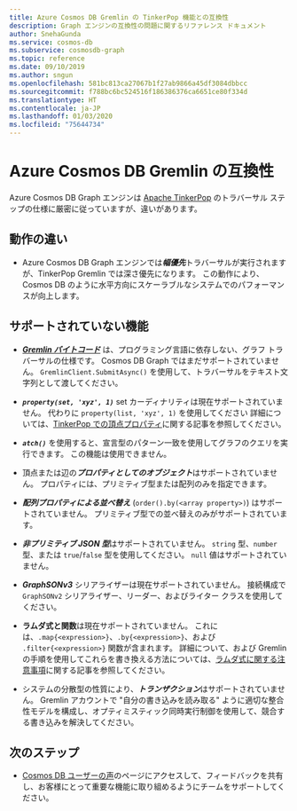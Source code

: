 ```yaml
---
title: Azure Cosmos DB Gremlin の TinkerPop 機能との互換性
description: Graph エンジンの互換性の問題に関するリファレンス ドキュメント
author: SnehaGunda
ms.service: cosmos-db
ms.subservice: cosmosdb-graph
ms.topic: reference
ms.date: 09/10/2019
ms.author: sngun
ms.openlocfilehash: 581bc813ca27067b1f27ab9866a45df3084dbbcc
ms.sourcegitcommit: f788bc6bc524516f186386376ca6651ce80f334d
ms.translationtype: HT
ms.contentlocale: ja-JP
ms.lasthandoff: 01/03/2020
ms.locfileid: "75644734"
---
```

# <a name="azure-cosmos-db-gremlin-compatibility"></a>Azure Cosmos DB Gremlin の互換性
Azure Cosmos DB Graph エンジンは [Apache TinkerPop](https://tinkerpop.apache.org/docs/current/reference/#graph-traversal-steps) のトラバーサル ステップの仕様に厳密に従っていますが、違いがあります。

## <a name="behavior-differences"></a>動作の違い

* Azure Cosmos DB Graph エンジンでは***幅優先***トラバーサルが実行されますが、TinkerPop Gremlin では深さ優先になります。 この動作により、Cosmos DB のように水平方向にスケーラブルなシステムでのパフォーマンスが向上します。 

## <a name="unsupported-features"></a>サポートされていない機能

* ***[Gremlin バイトコード](https://tinkerpop.apache.org/docs/current/tutorials/gremlin-language-variants/)*** は、プログラミング言語に依存しない、グラフ トラバーサルの仕様です。 Cosmos DB Graph ではまだサポートされていません。 `GremlinClient.SubmitAsync()` を使用して、トラバーサルをテキスト文字列として渡してください。

* ***`property(set, 'xyz', 1)`*** set カーディナリティは現在サポートされていません。 代わりに `property(list, 'xyz', 1)` を使用してください 詳細については、[TinkerPop での頂点プロパティ](http://tinkerpop.apache.org/docs/current/reference/#vertex-properties)に関する記事を参照してください。

* ***`atch()`*** を使用すると、宣言型のパターン一致を使用してグラフのクエリを実行できます。 この機能は使用できません。

* 頂点または辺の***プロパティとしてのオブジェクト***はサポートされていません。 プロパティには、プリミティブ型または配列のみを指定できます。

* ***配列プロパティによる並べ替え*** (`order().by(<array property>)`) はサポートされていません。 プリミティブ型での並べ替えのみがサポートされています。

* ***非プリミティブ JSON 型***はサポートされていません。 `string` 型、`number` 型、または `true`/`false` 型を使用してください。 `null` 値はサポートされていません。 

* ***GraphSONv3*** シリアライザーは現在サポートされていません。 接続構成で `GraphSONv2` シリアライザー、リーダー、およびライター クラスを使用してください。

* **ラムダ式と関数**は現在サポートされていません。 これには、`.map{<expression>}`、`.by{<expression>}`、および `.filter{<expression>}` 関数が含まれます。 詳細について、および Gremlin の手順を使用してこれらを書き換える方法については、[ラムダ式に関する注意事項](http://tinkerpop.apache.org/docs/current/reference/#a-note-on-lambdas)に関する記事を参照してください。

* システムの分散型の性質により、***トランザクション***はサポートされていません。  Gremlin アカウントで "自分の書き込みを読み取る" ように適切な整合性モデルを構成し、オプティミスティック同時実行制御を使用して、競合する書き込みを解決してください。

## <a name="next-steps"></a>次のステップ
* [Cosmos DB ユーザーの声](https://feedback.azure.com/forums/263030-azure-cosmos-db)のページにアクセスして、フィードバックを共有し、お客様にとって重要な機能に取り組めるようにチームをサポートしてください。
